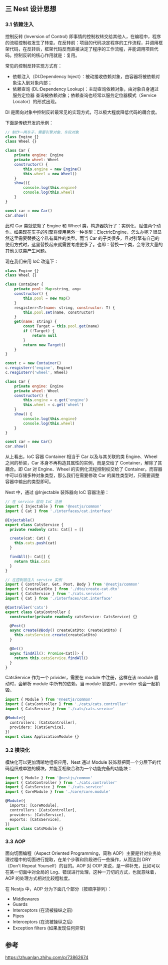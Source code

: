 ## 三 Nest 设计思想

### 3.1 依赖注入

控制反转 (Inversion of Control) 即事情的控制权转交给其他人，在编程中，程序的流程控制权发生了转变。在反转前：项目的代码决定程序的工作流程，并调用框架代码，在反转后，框架代码反而直接决定了程序的工作流程，并能调用项目代码。控制反转的核心作用就是：复用。

常见的控制反转实现方式有：

- 依赖注入（DI:Dependency Inject）：被动接收依赖对象，由容器将被依赖对象注入到对象内部；
- 依赖查询 (DL:Dependency Lookup)：主动查询依赖对象，由对象自身通过 服务定位器 查询被依赖对象；依赖查询也经常以服务定位器模式（Service Locator）的形式出现。

DI 是面向对象中控制反转最常见的实现方式，可以极大程度降低代码的耦合度。

下面是传统开发的示例：

```js
// 制作一两车子，需要引擎对象、车轮对象
class Engine {}
class Wheel {}

class Car {
    private engine: Engine
    private wheel: Wheel
    constructor() {
        this.engine = new Engine()
        this.wheel = new Wheel()
    }
    show(){
        console.log(this.engine)
        console.log(this.wheel)
    }
}

const car = new Car()
car.show()
```

此时 Car 类就依赖了 Engine 和 Wheel 类，构造器执行了：实例化、赋值两个动作。如果现在车子的引擎将使用另外一种类型：ElectricEngine，怎么办呢？很显然这里需要替换这个私有属性的类型。而当 Car 的子类很多，且对引擎有自己的使用方式时，这里替换起来就需要考虑更多了。也即：替换一个类，会导致大量的其他关联类产生问题。

现在我们来用 IoC 改造下：

```js
class Engine {}
class Wheel {}

class Container {
    private pool: Map<string, any>
    constructor() {
        this.pool = new Map()
    }
    resgisterr<T>(name: string, constructor: T) {
        this.pool.set(name, constructor)
    }
    get(name: string) {
        const Target = this.pool.get(name)
        if (!Target) {
            return null
        }
        return new Target()
    }
}

const c = new Container()
c.resgisterr('engine', Engine)
c.resgisterr('wheel', Wheel)

class Car {
    private engine: Engine
    private wheel: Wheel
    constructor() {
        this.engine = c.get('engine')
        this.wheel = c.get('wheel')
    }
    show() {
        console.log(this.engine)
        console.log(this.wheel)
    }
}

const car = new Car()
car.show()
```

从上看出，IoC 容器 Container 相当于 Car 以及与其关联的类 Engine、Wheel 之间的桥梁，Car 本身不再构造其属性的实例，而是交给了 Container，解除了其耦合。即 Car 对 Engine、Wheel 的实例化流程控制权交给了 Container。而容器中可以存储多种对象类型，那么我们在需要修改 Car 的属性类型时，只需要调整容器中输出的类型即可。

Nest 中，通过 @Injectable 装饰器向 IoC 容器注册：

```ts
// 在 service 层向 IoC 注册
import { Injectable } from '@nestjs/common'
import { Cat } from './interfaces/cat.interface'

@Injectable()
export class CatsService {
  private readonly cats: Cat[] = []

  create(cat: Cat) {
    this.cats.push(cat)
  }

  findAll(): Cat[] {
    return this.cats
  }
}

// 在控制层注入 service 实例
import { Controller, Get, Post, Body } from '@nestjs/common'
import { CreateCatDto } from './dto/create-cat.dto'
import { CatsService } from './cats.service'
import { Cat } from './interfaces/cat.interface'

@Controller('cats')
export class CatsController {
  constructor(private readonly catsService: CatsService) {}

  @Post()
  async create(@Body() createCatDto: CreateCatDto) {
    this.catsService.create(createCatDto)
  }

  @Get()
  async findAll(): Promise<Cat[]> {
    return this.catsService.findAll()
  }
}
```

CatsService 作为一个 privider，需要在 module 中注册，这样在该 module 启动时，会解析 module 中所有的依赖，当 module 销毁时，provider 也会一起销毁。

```ts
import { Module } from '@nestjs/common'
import { CatsController } from './cats/cats.controller'
import { CatsService } from './cats/cats.service'

@Module({
  controllers: [CatsController],
  providers: [CatsService],
})
export class ApplicationModule {}
```

### 3.2 模块化

模块化可以更加清晰地组织应用，Nest 通过 Module 装饰器把同一个分层下的代码组织成单独的模块，并能互相聚合称为一个功能完备的功能块：

```ts
import { Module } from '@nestjs/common'
import { CatsController } from './cats.controller'
import { CatsService } from './cats.service'
import { CoreModule } from './core/core.module'

@Module({
  imports: [CoreModule],
  controllers: [CatsController],
  providers: [CatsService],
  exports: [CatsService],
})
export class CatsModule {}
```

### 3.3 AOP

面向切面编程（Aspect Oriented Programming，简称 AOP）主要是针对业务处理过程中的切面进行提取，在某个步骤和阶段进行一些操作，从而达到 DRY（Don't Repeat Yourself）的目的。AOP 对 OOP 来说，是一种补充，比如可以在某一切面中对全局的 Log、错误进行处理，这种一刀切的方式，也就意味着，AOP 的处理方式相对比较粗粒度。

在 Nestjs 中，AOP 分为下面几个部分（按顺序排列）：

- Middlewares
- Guards
- Interceptors (在流被操纵之前)
- Pipes
- Interceptors (在流被操纵之后)
- Exception filters (如果发现任何异常)

## 参考

<https://zhuanlan.zhihu.com/p/73862674>
